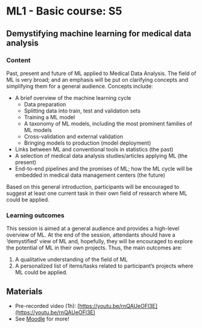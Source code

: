 # ML1 - Basic course: S5

## Demystifying machine learning for medical data analysis

### Content

Past, present and future of ML applied to Medical Data Analysis. The field of ML is very broad; and an emphasis will be put on clarifying concepts and simplifying them for a general audience. Concepts include:

* A brief overview of the machine learning cycle
  * Data preparation
  * Splitting data into train, test and validation sets
  * Training a ML model
  * A taxonomy of ML models, including the most prominent families of ML models
  * Cross-validation and external validation
  * Bringing models to production \(model deployment\)
* Links between ML and conventional tools in statistics \(the past\)
* A selection of medical data analysis studies/articles applying ML \(the present\)
* End-to-end pipelines and the promises of ML; how the ML cycle will be embedded in medical data management centers \(the future\)

Based on this general introduction, participants will be encouraged to suggest at least one current task in their own field of research where ML could be applied.

### Learning outcomes

This session is aimed at a general audience and provides a high-level overview of ML. At the end of the session, attendants should have a ‘demystified’ view of ML and, hopefully, they will be encouraged to explore the potential of ML in their own projects. Thus, the main outcomes are:

1. A qualitative understanding of the field of ML
2. A personalized list of items/tasks related to participant’s projects where ML could be applied.

## Materials

* Pre-recorded video \(1h\): [https://youtu.be/rnQAUeOFl3E](https://youtu.be/rnQAUeOFl3E)
* See [Moodle](https://swisstph.ecampus.ssphplus.ch/mod/folder/view.php?id=9874) for more!

